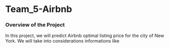 # Team_5-Airbnb
### Overview of the Project

In this project, we will predict Airbnb optimal listing price for the city of New York. We will take into considerations informations like 
